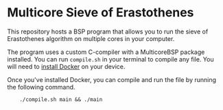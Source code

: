 # Multicore Sieve of Erastothenes

This repository hosts a BSP program that allows you to run the sieve of Erastothenes algorithm on multiple cores in your computer.

The program uses a custom C-compiler with a MulticoreBSP package installed. You can run `compile.sh` in your terminal to compile any file. You will need to [install Docker](https://docs.docker.com/engine/install/ubuntu/) on your device.

Once you've installed Docker, you can compile and run the file by running the following command.

```
    ./compile.sh main && ./main
```
